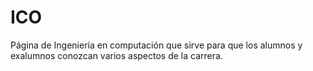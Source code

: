 # ICO
Página de Ingeniería en computación que sirve para que los alumnos y exalumnos conozcan varios aspectos de la carrera. 
